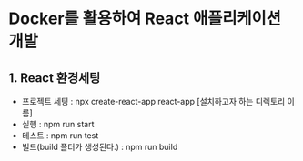 # Docker를 활용하여 React 애플리케이션 개발

## 1. React 환경세팅
- 프로젝트 세팅 : npx create-react-app react-app [설치하고자 하는 디렉토리 이름]
- 실행 : npm run start
- 테스트 : npm run test
- 빌드(build 폴더가 생성된다.) : npm run build
